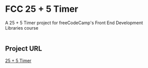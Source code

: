 # FCC 25 + 5 Timer
A 25 + 5 Timer project for freeCodeCamp's Front End Development Libraries course
<br><br>
## Project URL
[25 + 5 Timer]([https://richards-r.github.io/FCC-25plus5-Timer/])
